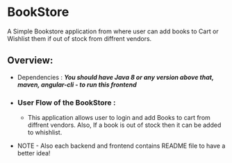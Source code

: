 # BookStore 
A Simple Bookstore application from where user can add books to Cart or Wishlist them if out of stock from diffrent vendors.

## Overview:

* Dependencies : ***You should have Java 8 or any version above that, maven, angular-cli - to run this frontend***
  <br/>
  
* ### User Flow of the BookStore : 
    * This application allows user to login and add Books to cart from diffrent vendors. Also, If a book is out of stock then it can be added to whishlist.
    
* NOTE - Also each backend and frontend contains README file to have a better idea!    
